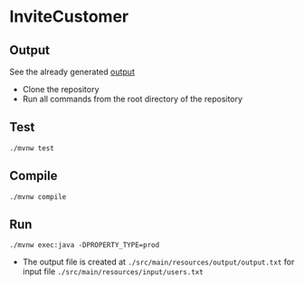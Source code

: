 # InviteCustomer

## Output
See the already generated [output](https://github.com/ruchidash/InviteCustomer/blob/main/src/main/resources/output/output.txt)

- Clone the repository
- Run all commands from the root directory of the repository

## Test
```
./mvnw test
```

## Compile
```
./mvnw compile
```

## Run
```
./mvnw exec:java -DPROPERTY_TYPE=prod
```

- The output file is created at `./src/main/resources/output/output.txt` for input file `./src/main/resources/input/users.txt`

